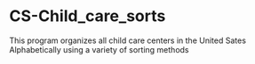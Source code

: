 # CS-Child_care_sorts
This program organizes all child care centers in the United Sates Alphabetically using a variety of sorting methods

